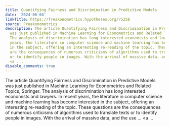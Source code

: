 ```yaml
---
title: Quantifying Fairness and Discrimination in Predictive Models
date: '2024-06-04'
linkTitle: https://freakonometrics.hypotheses.org/75258
source: Freakonometrics
description: The article Quantifying Fairness and Discrimination in Predictive Models
  was just published in Machine Learning for Econometrics and Related Topics, Springer.
  The analysis of discrimination has long interested economists and lawyers. In recent
  years, the literature in computer science and machine learning has become interested
  in the subject, offering an interesting re-reading of the topic. These questions
  are the consequences of numerous criticisms of algorithms used to translate texts
  or to identify people in images. With the arrival of massive data, and the use &#8230;
  <a ...
disable_comments: true
---
```

The article Quantifying Fairness and Discrimination in Predictive Models was just published in Machine Learning for Econometrics and Related Topics, Springer. The analysis of discrimination has long interested economists and lawyers. In recent years, the literature in computer science and machine learning has become interested in the subject, offering an interesting re-reading of the topic. These questions are the consequences of numerous criticisms of algorithms used to translate texts or to identify people in images. With the arrival of massive data, and the use &#8230; <a ...